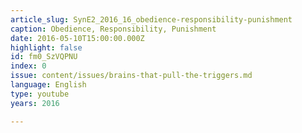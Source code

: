```yaml
---
article_slug: SynE2_2016_16_obedience-responsibility-punishment
caption: Obedience, Responsibility, Punishment
date: 2016-05-10T15:00:00.000Z
highlight: false
id: fm0_SzVQPNU
index: 0
issue: content/issues/brains-that-pull-the-triggers.md
language: English
type: youtube
years: 2016

---
```

